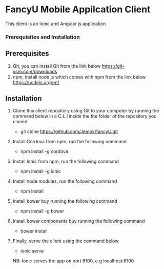 # FancyU Mobile Appilcation Client

This client is an Ionic and Angular js application

### Prerequisites and Installation

## Prerequisites

1. Git, you can install Git from the link below
    https://git-scm.com/downloads
2. npm, Install node.js which comes with npm from the link below
    https://nodejs.org/en/

## Installation

1. Clone this client repository using Git to your computer by running the command below in a C.L.I inside the the folder of the repository you cloned
   - git clone https://github.com/Jemok/fancyU.git
2. Install Cordova from npm, run the following command
   - npm install -g cordova
3. Install Ionic from npm, run the following command
   - npm install -g ionic
4. Install node modules, run the following command
   - npm install
5. Install bower buy running the following command
   - npm install -g bower
6. Install bower components buy running the following command
   - bower install
7. Finally, serve the client using the command below
   - ionic serve
   
   NB: Ionic serves the app on  port 8100, e.g localhost:8100
   